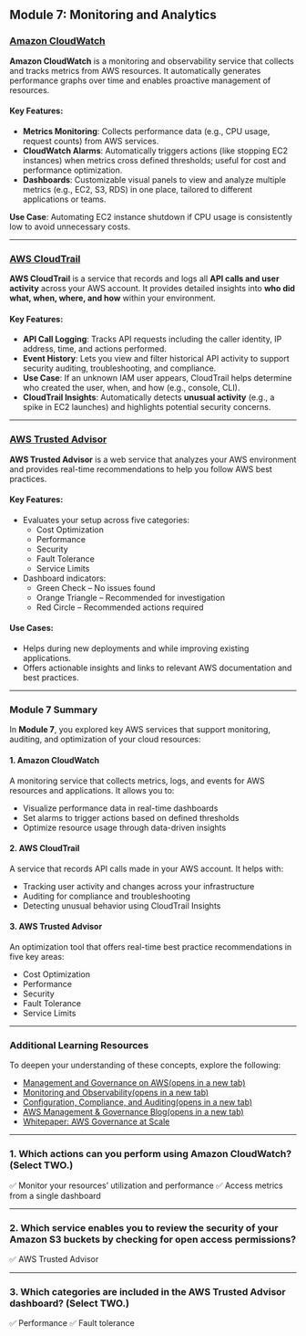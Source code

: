 ## Module 7: Monitoring and Analytics

### <u>**Amazon CloudWatch**</u>

**Amazon CloudWatch** is a monitoring and observability service that collects and tracks metrics from AWS resources. It automatically generates performance graphs over time and enables proactive management of resources.

#### Key Features:

- **Metrics Monitoring**: Collects performance data (e.g., CPU usage, request counts) from AWS services.
- **CloudWatch Alarms**: Automatically triggers actions (like stopping EC2 instances) when metrics cross defined thresholds; useful for cost and performance optimization.
- **Dashboards**: Customizable visual panels to view and analyze multiple metrics (e.g., EC2, S3, RDS) in one place, tailored to different applications or teams.

**Use Case**: Automating EC2 instance shutdown if CPU usage is consistently low to avoid unnecessary costs.

------

### <u>**AWS CloudTrail**</u>

**AWS CloudTrail** is a service that records and logs all **API calls and user activity** across your AWS account. It provides detailed insights into **who did what, when, where, and how** within your environment.

#### Key Features:

- **API Call Logging**: Tracks API requests including the caller identity, IP address, time, and actions performed.
- **Event History**: Lets you view and filter historical API activity to support security auditing, troubleshooting, and compliance.
- **Use Case**: If an unknown IAM user appears, CloudTrail helps determine who created the user, when, and how (e.g., console, CLI).
- **CloudTrail Insights**: Automatically detects **unusual activity** (e.g., a spike in EC2 launches) and highlights potential security concerns.

------

### <u>**AWS Trusted Advisor**</u>

**AWS Trusted Advisor** is a web service that analyzes your AWS environment and provides real-time recommendations to help you follow AWS best practices.

#### Key Features:

- Evaluates your setup across five categories:
  - Cost Optimization
  - Performance
  - Security
  - Fault Tolerance
  - Service Limits
- Dashboard indicators:
  - Green Check – No issues found
  - Orange Triangle – Recommended for investigation
  - Red Circle – Recommended actions required

#### Use Cases:

- Helps during new deployments and while improving existing applications.
- Offers actionable insights and links to relevant AWS documentation and best practices.

------

### **Module 7 Summary**

In **Module 7**, you explored key AWS services that support monitoring, auditing, and optimization of your cloud resources:

#### **1. Amazon CloudWatch**

A monitoring service that collects metrics, logs, and events for AWS resources and applications. It allows you to:

- Visualize performance data in real-time dashboards
- Set alarms to trigger actions based on defined thresholds
- Optimize resource usage through data-driven insights

#### **2. AWS CloudTrail**

A service that records API calls made in your AWS account. It helps with:

- Tracking user activity and changes across your infrastructure
- Auditing for compliance and troubleshooting
- Detecting unusual behavior using CloudTrail Insights

#### **3. AWS Trusted Advisor**

An optimization tool that offers real-time best practice recommendations in five key areas:

- Cost Optimization
- Performance
- Security
- Fault Tolerance
- Service Limits

------

### **Additional Learning Resources**

To deepen your understanding of these concepts, explore the following:

- [Management and Governance on AWS(opens in a new tab)](https://aws.amazon.com/products/management-tools)
- [Monitoring and Observability(opens in a new tab)](https://aws.amazon.com/products/management-tools/use-cases/monitoring-and-observability/)
- [Configuration, Compliance, and Auditing(opens in a new tab)](https://aws.amazon.com/products/management-tools/use-cases/configuration-compliance-and-auditing/)
- [AWS Management & Governance Blog(opens in a new tab)](https://aws.amazon.com/blogs/mt/)
- [Whitepaper: AWS Governance at Scale](https://docs.aws.amazon.com/whitepapers/latest/aws-governance-at-scale/introduction.html)

------

### **1. Which actions can you perform using Amazon CloudWatch? (Select TWO.)**

✅ Monitor your resources’ utilization and performance
✅ Access metrics from a single dashboard

------

### **2. Which service enables you to review the security of your Amazon S3 buckets by checking for open access permissions?**

✅ AWS Trusted Advisor

------

### **3. Which categories are included in the AWS Trusted Advisor dashboard? (Select TWO.)**

✅ Performance
✅ Fault tolerance